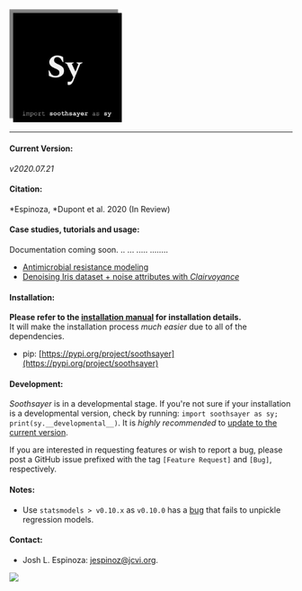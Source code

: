 
<img src="logo/soothsayer_square.png" width=200>

_________________________________

#### Current Version:
*v2020.07.21*

#### Citation:
*Espinoza, *Dupont et al. 2020 (In Review)

#### Case studies, tutorials and usage:
Documentation coming soon. .. ... ..... ........

* [Antimicrobial resistance modeling](https://github.com/jolespin/antimicrobial_resistance_modeling/blob/master/Espinoza-Dupont_et_al_2019/Notebooks/markdown_version/Espinoza-Dupont_et_al_2019.md)
* [Denoising Iris dataset + noise attributes with *Clairvoyance*](tutorials/Notebooks/markdown_versions/Denoising_Iris-plus-Noise_with_Clairvoyance/Denoising_Iris-plus-Noise_with_Clairvoyance.md)

#### Installation:
**Please refer to the [installation manual](install/README.md) for installation details.**  
It will make the installation process *much easier* due to all of the dependencies. 

* pip: [https://pypi.org/project/soothsayer](https://pypi.org/project/soothsayer)


#### Development:
*Soothsayer* is in a developmental stage.  If you're not sure if your installation is a developmental version, check by running: `import soothsayer as sy; print(sy.__developmental__)`.  It is *highly recommended* to [update to the current version](https://github.com/jolespin/soothsayer/tree/master/install#update-to-the-current-release-recommended). 

If you are interested in requesting features or wish to report a bug, please post a GitHub issue prefixed with the tag `[Feature Request]` and `[Bug]`, respectively.

#### Notes:
* Use `statsmodels > v0.10.x` as `v0.10.0` has a [bug](https://github.com/statsmodels/statsmodels/issues/5899) that fails to unpickle regression models.  

#### Contact:
* Josh L. Espinoza: [jespinoz@jcvi.org](jespinoz@jcvi.org).

<img src ="https://allpistuff.com/wp-content/uploads/2018/07/twitter.c0030826.jpg" width=100>

